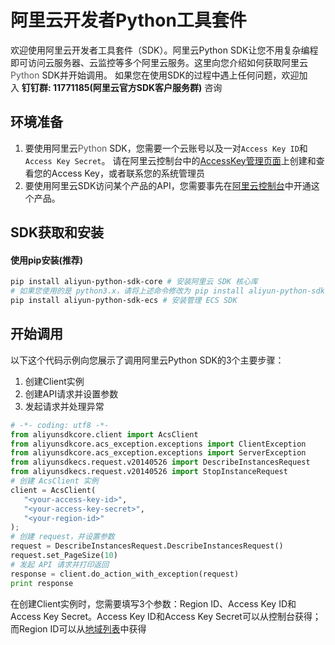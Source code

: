 # 阿里云开发者Python工具套件

欢迎使用阿里云开发者工具套件（SDK）。阿里云Python SDK让您不用复杂编程即可访问云服务器、云监控等多个阿里云服务。这里向您介绍如何获取阿里云<span style="background-color:rgb(250, 250, 250);"><span style="color:rgb(89, 89, 89);">Python</span></span> SDK并开始调用。
如果您在使用SDK的过程中遇上任何问题，欢迎加入 **钉钉群: 11771185(阿里云官方SDK客户服务群)** 咨询

## 环境准备
1. 要使用阿里云<span style="background-color:rgb(250, 250, 250);"><span style="color:rgb(89, 89, 89);">Python</span></span> SDK，您需要一个云账号以及一对`Access Key ID`和`Access Key Secret`。 请在阿里云控制台中的[AccessKey管理页面](https://usercenter.console.aliyun.com/?spm=5176.doc52740.2.3.QKZk8w#/manage/ak)上创建和查看您的Access Key，或者联系您的系统管理员
2. 要使用阿里云SDK访问某个产品的API，您需要事先在[阿里云控制台](https://home.console.aliyun.com/?spm=5176.doc52740.2.4.QKZk8w)中开通这个产品。


## SDK获取和安装
#### 使用pip安装(推荐)
```powershell
pip install aliyun-python-sdk-core # 安装阿里云 SDK 核心库
# 如果您使用的是 python3.x，请将上述命令修改为 pip install aliyun-python-sdk-core-v3
pip install aliyun-python-sdk-ecs # 安装管理 ECS SDK
```

## 开始调用
以下这个代码示例向您展示了调用阿里云Python SDK的3个主要步骤：
1. 创建Client实例
2. 创建API请求并设置参数
3. 发起请求并处理异常


```python
# -*- coding: utf8 -*-
from aliyunsdkcore.client import AcsClient
from aliyunsdkcore.acs_exception.exceptions import ClientException
from aliyunsdkcore.acs_exception.exceptions import ServerException
from aliyunsdkecs.request.v20140526 import DescribeInstancesRequest
from aliyunsdkecs.request.v20140526 import StopInstanceRequest
# 创建 AcsClient 实例
client = AcsClient(
   "<your-access-key-id>", 
   "<your-access-key-secret>",
   "<your-region-id>"
);
# 创建 request，并设置参数
request = DescribeInstancesRequest.DescribeInstancesRequest()
request.set_PageSize(10)
# 发起 API 请求并打印返回
response = client.do_action_with_exception(request)
print response
```

在创建Client实例时，您需要填写3个参数：Region ID、Access Key ID和Access Key Secret。Access Key ID和Access Key Secret可以从控制台获得；而Region ID可以从[地域列表](https://help.aliyun.com/document_detail/40654.html?spm=5176.doc52740.2.8.FogWrd)中获得
